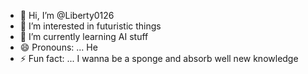 - 👋 Hi, I’m @Liberty0126
- 👀 I’m interested in futuristic things
- 🌱 I’m currently learning AI stuff
- 😄 Pronouns: ... He
- ⚡ Fun fact: ... I wanna be a sponge and absorb well new knowledge

<!---
Liberty0126/Liberty0126 is a ✨ special ✨ repository because its `README.md` (this file) appears on your GitHub profile.
You can click the Preview link to take a look at your changes.
--->
